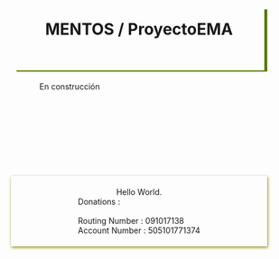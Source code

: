 <style>
  h1 {
    width:80%;
    height:70px;
    padding:20px;
    text-align:center;
    box-shadow: 5px 2px 1px #577909;
    margin:0 auto;
  }
  p {
  width:70%;margin: 20px auto;
  }
  .div1 {
    width:90%;
    margin:150px auto;
    padding:20px;
    box-shadow: 1px 2px 5px #978909;
    box-sizing:border-box;
    display:flex;
    flex-direction: column;
    justify-content:space-between;
    align-items:center;
  }
</style>

<h1>MENTOS / ProyectoEMA</h1>
<p>
En construcci&oacute;n
</p>
<div class="div1">
    Hello World.<br><nr>
    Donations :<br><br>
    Routing Number : 091017138<br>
    Account Number : 505101771374
